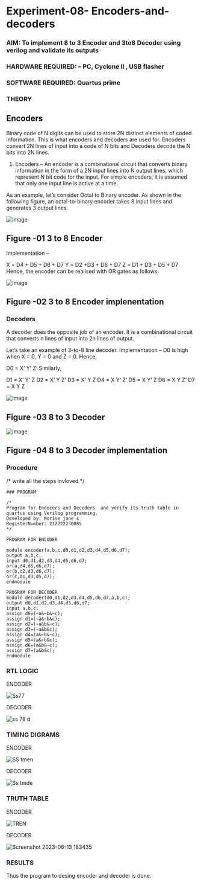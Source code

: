 # Experiment-08- Encoders-and-decoders 
### AIM: To implement 8 to 3 Encoder and  3to8 Decoder using verilog and validate its outputs
### HARDWARE REQUIRED:  – PC, Cyclone II , USB flasher
### SOFTWARE REQUIRED:   Quartus prime
### THEORY 

## Encoders
Binary code of N digits can be used to store 2N distinct elements of coded information. This is what encoders and decoders are used for. Encoders convert 2N lines of input into a code of N bits and Decoders decode the N bits into 2N lines.

1. Encoders –
An encoder is a combinational circuit that converts binary information in the form of a 2N input lines into N output lines, which represent N bit code for the input. For simple encoders, it is assumed that only one input line is active at a time.

As an example, let’s consider Octal to Binary encoder. As shown in the following figure, an octal-to-binary encoder takes 8 input lines and generates 3 output lines.

![image](https://user-images.githubusercontent.com/36288975/171543588-bc0746df-a173-4b35-989e-5fb7d385fe8a.png)
## Figure -01 3 to 8 Encoder 


Implementation –

X = D4 + D5 + D6 + D7
Y = D2 +D3 + D6 + D7
Z = D1 + D3 + D5 + D7 
Hence, the encoder can be realised with OR gates as follows:


![image](https://user-images.githubusercontent.com/36288975/171543740-68403b82-aa93-4c98-9343-f32b14885a2e.png)
## Figure -02 3 to 8 Encoder implenentation 

 ### Decoders 
A decoder does the opposite job of an encoder. It is a combinational circuit that converts n lines of input into 2n lines of output.

Let’s take an example of 3-to-8 line decoder.
Implementation –
D0 is high when X = 0, Y = 0 and Z = 0. Hence,

D0 = X’ Y’ Z’ 
Similarly,

D1 = X’ Y’ Z
D2 = X’ Y Z’
D3 = X’ Y Z
D4 = X Y’ Z’
D5 = X Y’ Z
D6 = X Y Z’
D7 = X Y Z 


![image](https://user-images.githubusercontent.com/36288975/171543978-ee2d0671-2846-40a1-8705-507fd6287a49.png)
## Figure -03 8 to 3 Decoder 



![image](https://user-images.githubusercontent.com/36288975/171543866-5a6eace6-8683-49d7-9c4f-a7cb30ec3035.png)
## Figure -04 8 to 3 Decoder implementation 

### Procedure
/* write all the steps invloved */


```
### PROGRAM 

/*
Program for Endocers and Decoders  and verify its truth table in quartus using Verilog programming.
Developed by: Morise jane s
RegisterNumber: 212222230085  
*/

PROGRAM FOR ENCODER

module encoder(a,b,c,d0,d1,d2,d3,d4,d5,d6,d7);
output a,b,c;
input d0,d1,d2,d3,d4,d5,d6,d7;
or(a,d4,d5,d6,d7);
or(b,d2,d3,d6,d7);
or(c,d1,d3,d5,d7);
endmodule

PROGRAM FOR DECODER
module decoder(d0,d1,d2,d3,d4,d5,d6,d7,a,b,c);
output d0,d1,d2,d3,d4,d5,d6,d7;
input a,b,c;
assign d0=(~a&~b&~c);
assign d1=(~a&~b&c);
assign d2=(~a&b&~c);
assign d3=(~a&b&c);
assign d4=(a&~b&~c);
assign d5=(a&~b&c);
assign d6=(a&b&~c);
assign d7=(a&b&c);
endmodule
```






### RTL LOGIC  
ENCODER

![Ss77](https://github.com/Mourise9342/Experiment-08-Encoders-and-decoders-/assets/120081893/9701ce4f-2e9f-4b40-8d86-d9cf956928a3)

DECODER

![ss 78 d](https://github.com/Mourise9342/Experiment-08-Encoders-and-decoders-/assets/120081893/31ff836a-fe6e-45d4-bbee-79437f4f2de7)









### TIMING DIGRAMS
ENCODER

![SS tmen](https://github.com/Mourise9342/Experiment-08-Encoders-and-decoders-/assets/120081893/e98a63bf-7c9f-4f14-a784-9be9bbf85d51)

DECODER

![Ss tmde](https://github.com/Mourise9342/Experiment-08-Encoders-and-decoders-/assets/120081893/7c4ed327-118f-410e-aa55-6da65e76234d)






### TRUTH TABLE 
ENCODER

![TREN](https://github.com/Mourise9342/Experiment-08-Encoders-and-decoders-/assets/120081893/939143d4-0968-45df-a323-1fd508789954)

 DECODER
 
![Screenshot 2023-06-13 183435](https://github.com/Mourise9342/Experiment-08-Encoders-and-decoders-/assets/120081893/07056d80-3ef2-40ff-9491-7b0cec0e0327)







### RESULTS 
Thus the program to desing encoder and decoder is done.
